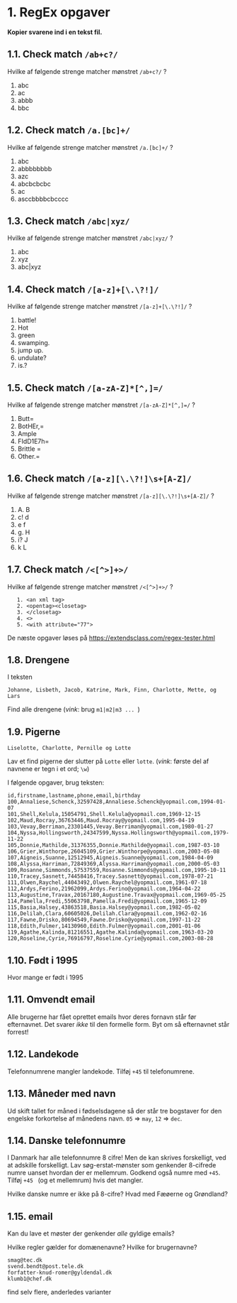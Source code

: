 # 1. RegEx opgaver

__Kopier svarene ind i en tekst fil.__
## 1.1. Check match `/ab+c?/`

Hvilke af følgende strenge matcher mønstret `/ab+c?/` ?

1. abc
2. ac
3. abbb
4. bbc

## 1.2. Check match `/a.[bc]+/`

Hvilke af følgende strenge matcher mønstret `/a.[bc]+/` ?

1. abc
2. abbbbbbbb
3. azc
4. abcbcbcbc
5. ac
6. asccbbbbcbcccc

## 1.3. Check match `/abc|xyz/`

Hvilke af følgende strenge matcher mønstret `/abc|xyz/` ?

1. abc
2. xyz
3. abc|xyz

## 1.4. Check match `/[a-z]+[\.\?!]/`

Hvilke af følgende strenge matcher mønstret `/[a-z]+[\.\?!]/` ?

1. battle!
2. Hot
3. green
4. swamping.
5. jump up.
6. undulate?
7. is.?

## 1.5. Check match `/[a-zA-Z]*[^,]=/`

Hvilke af følgende strenge matcher mønstret `/[a-zA-Z]*[^,]=/` ?

1. Butt=
2. BotHEr,=
3. Ample
4. FIdD1E7h=
5. Brittle =
6. Other.=

## 1.6. Check match `/[a-z][\.\?!]\s+[A-Z]/`

Hvilke af følgende strenge matcher mønstret `/[a-z][\.\?!]\s+[A-Z]/` ?

1. A. B
2. c! d
3. e f
4. g.  H
5. i? J
6. k L

## 1.7. Check match `/<[^>]+>/`

Hvilke af følgende strenge matcher mønstret `/<[^>]+>/` ?
```
   1. <an xml tag>
   2. <opentag><closetag>
   3. </closetag>
   4. <>
   5. <with attribute="77">
```


De næste opgaver løses på https://extendsclass.com/regex-tester.html

## 1.8. Drengene

I teksten

    Johanne, Lisbeth, Jacob, Katrine, Mark, Finn, Charlotte, Mette, og Lars

Find alle drengene (_vink_: brug `m1|m2|m3 ... `)

## 1.9. Pigerne

    Liselotte, Charlotte, Pernille og Lotte

Lav et find pigerne der slutter på `Lotte` eller `lotte`.
(_vink_: første del af navnene er tegn i et ord; `\w`)


I følgende opgaver, brug teksten:

    id,firstname,lastname,phone,email,birthday
    100,Annaliese,Schenck,32597428,Annaliese.Schenck@yopmail.com,1994-01-07
    101,Shell,Kelula,15054791,Shell.Kelula@yopmail.com,1969-12-15
    102,Maud,Rocray,36763446,Maud.Rocray@yopmail.com,1995-04-19
    103,Vevay,Berriman,23301445,Vevay.Berriman@yopmail.com,1980-01-27
    104,Nyssa,Hollingsworth,24347599,Nyssa.Hollingsworth@yopmail.com,1979-11-22
    105,Donnie,Mathilde,31376355,Donnie.Mathilde@yopmail.com,1987-03-10
    106,Grier,Winthorpe,26045109,Grier.Winthorpe@yopmail.com,2003-05-08
    107,Aigneis,Suanne,12512945,Aigneis.Suanne@yopmail.com,1984-04-09
    108,Alyssa,Harriman,72849369,Alyssa.Harriman@yopmail.com,2000-05-03
    109,Rosanne,Simmonds,57537559,Rosanne.Simmonds@yopmail.com,1995-10-11
    110,Tracey,Sasnett,74458416,Tracey.Sasnett@yopmail.com,1978-07-21
    111,Olwen,Raychel,44043492,Olwen.Raychel@yopmail.com,1961-07-18
    112,Ardys,Ferino,21962099,Ardys.Ferino@yopmail.com,1964-04-22
    113,Augustine,Travax,20167180,Augustine.Travax@yopmail.com,1969-05-25
    114,Pamella,Fredi,55063798,Pamella.Fredi@yopmail.com,1965-12-09
    115,Basia,Halsey,43863518,Basia.Halsey@yopmail.com,1982-05-02
    116,Delilah,Clara,60605026,Delilah.Clara@yopmail.com,1962-02-16
    117,Fawne,Drisko,80694549,Fawne.Drisko@yopmail.com,1997-11-22
    118,Edith,Fulmer,14130960,Edith.Fulmer@yopmail.com,2001-01-06
    119,Agathe,Kalinda,81216551,Agathe.Kalinda@yopmail.com,1963-03-20
    120,Roseline,Cyrie,76916797,Roseline.Cyrie@yopmail.com,2003-08-28


## 1.10. Født i 1995

Hvor mange er født i 1995

## 1.11. Omvendt email

Alle brugerne har fået oprettet emails hvor deres fornavn står før efternavnet. Det svarer _ikke_ til den formelle form. 
Byt om så efternavnet står forrest!

## 1.12. Landekode

Telefonnumrene mangler landekode. Tilføj `+45` til telefonumrene.

## 1.13. Måneder med navn

Ud skift tallet for måned i fødselsdagene så der står tre bogstaver for den engelske forkortelse af månedens navn. `05` => `may`, `12` => `dec`.

## 1.14. Danske telefonnumre

I Danmark har alle telefonnumre 8 cifre! Men de kan skrives forskelligt, ved at adskille forskelligt. 
Lav søg-erstat-mønster som genkender 8-cifrede numre uanset hvordan der er mellemrum.
Godkend også numre med `+45`. Tilføj `+45 ` (og et mellemrum) hvis det mangler.

Hvilke danske numre er ikke på 8-cifre?
Hvad med Fæøerne og Grøndland?

## 1.15. email

Kan du lave et møster der genkender _alle_ gyldige emails?

Hvilke regler gælder for domænenavne?
Hvilke for brugernavne?

    smag@tec.dk
    svend.bendt@post.tele.dk
    forfatter-knud-romer@gyldendal.dk
    klumb1@chef.dk

find selv flere, anderledes varianter



